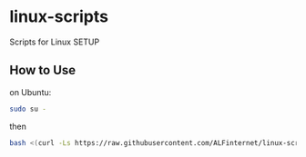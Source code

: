 # linux-scripts
Scripts for Linux SETUP

## How to Use
on Ubuntu:

```bash
sudo su -
```
then

```bash
bash <(curl -Ls https://raw.githubusercontent.com/ALFinternet/linux-scripts/master/prepare-ubuntu-template.sh)
```
